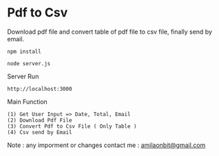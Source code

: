 
# Pdf to Csv

Download pdf file and convert table of pdf file to csv file, finally send by email.

    npm install 
    
    node server.js

Server Run 

    http://localhost:3000

Main Function

    (1) Get User Input => Date, Total, Email
    (2) Download Pdf File
    (3) Convert Pdf to Csv File ( Only Table )
    (4) Csv send by Email
    
Note : any imporment or changes contact me : amilaonbit@gmail.com
